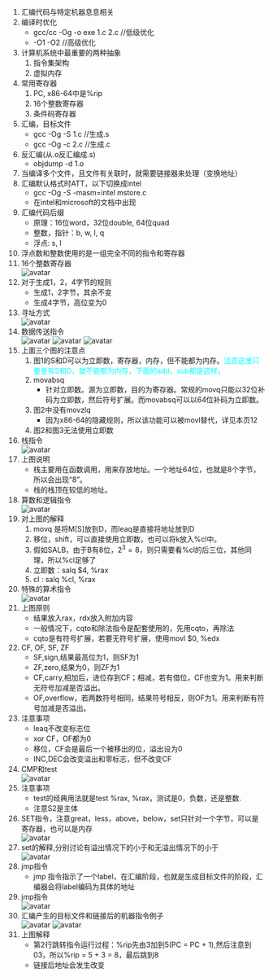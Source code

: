1. 汇编代码与特定机器息息相关
2. 编译时优化
    - gcc/cc -Og -o exe 1.c 2.c //低级优化
    - -O1 -O2 //高级优化
3. 计算机系统中最重要的两种抽象
    1. 指令集架构
    2. 虚拟内存
4. 常用寄存器
    1. PC, x86-64中是%rip
    2. 16个整数寄存器
    3. 条件码寄存器
5. 汇编，目标文件
    - gcc -Og -S 1.c //生成.s
    - gcc -Og -c 2.c //生成.c
6. 反汇编(从.o反汇编成.s)
    - objdump -d 1.o
7. 当编译多个文件，且文件有关联时，就需要链接器来处理（变换地址）
8. 汇编默认格式时ATT，以下切换成intel
    - gcc -Og -S -masm=intel mstore.c
    - 在intel和microsoft的文档中出现
9. 汇编代码后缀
    - 原理：16位word，32位double, 64位quad
    - 整数，指针：b, w, l, q
    - 浮点: s, l
10. 浮点数和整数使用的是一组完全不同的指令和寄存器
11. 16个整数寄存器 <br/>
![avatar](./附件/chapter3/16个整数寄存器.png)
12. 对于生成1，2，4字节的规则
    - 生成1，2字节，其余不变
    - 生成4字节，高位变为0
13. 寻址方式 <br/>
![avatar](./附件/chapter3/寻址方式.png)
14. 数据传送指令 <br/>
![avatar](./附件/chapter3/数据传送1.png)
![avatar](./附件/chapter3/数据传送2.png)
![avatar](./附件/chapter3/数据传送3.png)
15. 上面三个图的注意点
    1. 图1的S和D可以为立即数，寄存器，内存，但不能都为内存。<font color=#00ffff>注意这里只要是有S和D，就不能都为内存，下面的add，sub都是这样。</font>
    2. movabsq
        - 针对立即数。源为立即数，目的为寄存器。常规的movq只能以32位补码为立即数，然后符号扩展。而movabsq可以以64位补码为立即数。
    3. 图2中没有movzlq
        - 因为x86-64的隐藏规则，所以该功能可以被movl替代，详见本页12
    4. 图2和图3无法使用立即数
16. 栈指令</br>
![avatar](./附件/chapter3/栈指令.png)
17. 上图说明
    - 栈主要用在函数调用，用来存放地址。一个地址64位，也就是8个字节，所以会出现“8”。
    - 栈的栈顶在较低的地址。
18. 算数和逻辑指令</br>
![avatar](./附件/chapter3/算数和逻辑指令.png)
19. 对上图的解释
    1. movq 是将M[S]放到D，而leaq是直接将地址放到D
    2. 移位，shift，可以直接使用立即数，也可以将k放入%cl中。
    3. 假如SALB，由于B有8位，$2^3=8$，则只需要看%cl的后三位，其他同理，所以%cl足够了
    4. 立即数：salq $4, %rax
    5. cl : salq %cl, %rax
20. 特殊的算术指令</br>
![avatar](./附件/chapter3/特殊的算术操作.png)
21. 上图原则
    - 结果放入rax，rdx放入附加内容
    - 一般情况下，cqto和除法指令是配套使用的，先用cqto，再除法
    - cqto是有符号扩展，若要无符号扩展，使用movl $0, %edx
22. CF, OF, SF, ZF
    - SF,sign,结果最高位为1，则SF为1
    - ZF,zero,结果为0，则ZF为1
    - CF,carry,相加后，进位存到CF；相减，若有借位，CF也变为1。用来判断无符号加减是否溢出。
    - OF,overflow，若两数符号相同，结果符号相反，则OF为1。用来判断有符号加减是否溢出。
23. 注意事项
    - leaq不改变标志位
    - xor CF，OF都为0
    - 移位，CF会是最后一个被移出的位，溢出设为0
    - INC,DEC会改变溢出和零标志，但不改变CF
24. CMP和test</br>
![avatar](./附件/chapter3/比较和测试指令.png)
25. 注意事项
    - test的经典用法就是test %rax, %rax，测试是0，负数，还是整数.
    - 注意S2是主体
26. SET指令，注意great，less，above，below，set只针对一个字节，可以是寄存器，也可以是内存</br>
![avatar](./附件/chapter3/SET指令.png)
27. set的解释,分别讨论有溢出情况下的小于和无溢出情况下的小于</br>
![avatar](./附件/chapter3/set的解释.png)
28. jmp指令
    - jmp 指令指示了一个label，在汇编阶段，也就是生成目标文件的阶段，汇编器会将label编码为具体的地址
29. jmp指令</br>
![avatar](./附件/chapter3/jmp指令.png)
30. 汇编产生的目标文件和链接后的机器指令例子</br>
![avatar](./附件/chapter3/例子1.png)
![avatar](./附件/chapter3/例子2.png)
31. 上图解释
    - 第2行跳转指令运行过程：%rip先由3加到5(PC = PC + 1),然后注意到03，所以%rip = 5 + 3 = 8，最后跳到8
    - 链接后地址会发生改变